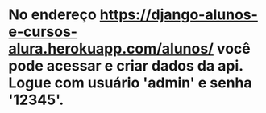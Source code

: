 # No endereço https://django-alunos-e-cursos-alura.herokuapp.com/alunos/ você pode acessar e criar dados da api. Logue com usuário 'admin' e senha '12345'.
